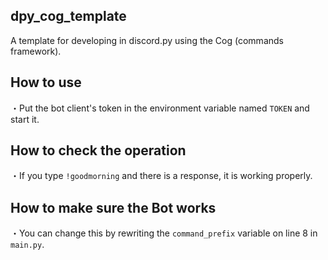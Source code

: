 ## dpy_cog_template

A template for developing in discord.py using the Cog (commands framework).

## How to use

・Put the bot client's token in the environment variable named `TOKEN` and start it.

## How to check the operation

・If you type `!goodmorning` and there is a response, it is working properly.

## How to make sure the Bot works

・You can change this by rewriting the `command_prefix` variable on line 8 in `main.py`.
